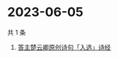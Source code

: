 # 2023-06-05

共 1 条

<!-- BEGIN ZHIHUSEARCH -->
<!-- 最后更新时间 Mon Jun 05 2023 06:07:43 GMT+0800 (China Standard Time) -->
1. [答主楚云卿原创诗句「入选」诗经](https://www.zhihu.com/search?q=答主楚云卿原创诗句「入选」诗经)
<!-- END ZHIHUSEARCH -->
